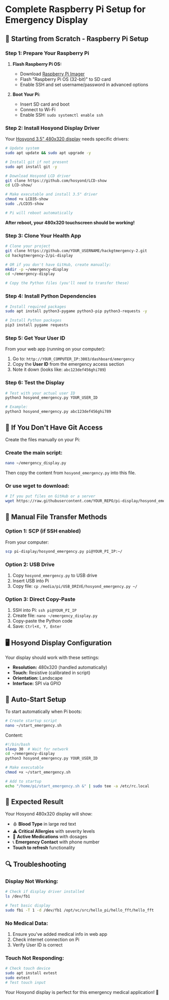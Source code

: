 # Complete Raspberry Pi Setup for Emergency Display

## 🥧 **Starting from Scratch - Raspberry Pi Setup**

### **Step 1: Prepare Your Raspberry Pi**

1. **Flash Raspberry Pi OS:**
   - Download [Raspberry Pi Imager](https://www.raspberrypi.org/software/)
   - Flash "Raspberry Pi OS (32-bit)" to SD card
   - Enable SSH and set username/password in advanced options

2. **Boot Your Pi:**
   - Insert SD card and boot
   - Connect to Wi-Fi
   - Enable SSH: `sudo systemctl enable ssh`

### **Step 2: Install Hosyond Display Driver**

Your [Hosyond 3.5" 480x320 display](https://www.amazon.com/Hosyond-480x320-Screen-Display-Raspberry/dp/B0BJDTL9J3) needs specific drivers:

```bash
# Update system
sudo apt update && sudo apt upgrade -y

# Install git if not present
sudo apt install git -y

# Download Hosyond LCD driver
git clone https://github.com/hosyond/LCD-show
cd LCD-show/

# Make executable and install 3.5" driver
chmod +x LCD35-show
sudo ./LCD35-show

# Pi will reboot automatically
```

**After reboot, your 480x320 touchscreen should be working!**

### **Step 3: Clone Your Health App**

```bash
# Clone your project
git clone https://github.com/YOUR_USERNAME/hackgtmergency-2.git
cd hackgtmergency-2/pi-display

# OR if you don't have GitHub, create manually:
mkdir -p ~/emergency-display
cd ~/emergency-display

# Copy the Python files (you'll need to transfer these)
```

### **Step 4: Install Python Dependencies**

```bash
# Install required packages
sudo apt install python3-pygame python3-pip python3-requests -y

# Install Python packages
pip3 install pygame requests
```

### **Step 5: Get Your User ID**

From your web app (running on your computer):

1. Go to: `http://YOUR_COMPUTER_IP:3003/dashboard/emergency`
2. Copy the **User ID** from the emergency access section
3. Note it down (looks like: `abc123def456ghi789`)

### **Step 6: Test the Display**

```bash
# Test with your actual user ID
python3 hosyond_emergency.py YOUR_USER_ID

# Example:
python3 hosyond_emergency.py abc123def456ghi789
```

## 📂 **If You Don't Have Git Access**

Create the files manually on your Pi:

### **Create the main script:**
```bash
nano ~/emergency_display.py
```

Then copy the content from `hosyond_emergency.py` into this file.

### **Or use wget to download:**
```bash
# If you put files on GitHub or a server
wget https://raw.githubusercontent.com/YOUR_REPO/pi-display/hosyond_emergency.py
```

## 🔧 **Manual File Transfer Methods**

### **Option 1: SCP (if SSH enabled)**
From your computer:
```bash
scp pi-display/hosyond_emergency.py pi@YOUR_PI_IP:~/
```

### **Option 2: USB Drive**
1. Copy `hosyond_emergency.py` to USB drive
2. Insert USB into Pi
3. Copy file: `cp /media/pi/USB_DRIVE/hosyond_emergency.py ~/`

### **Option 3: Direct Copy-Paste**
1. SSH into Pi: `ssh pi@YOUR_PI_IP`
2. Create file: `nano ~/emergency_display.py`
3. Copy-paste the Python code
4. Save: `Ctrl+X, Y, Enter`

## 🖥️ **Hosyond Display Configuration**

Your display should work with these settings:
- **Resolution:** 480x320 (handled automatically)
- **Touch:** Resistive (calibrated in script)
- **Orientation:** Landscape
- **Interface:** SPI via GPIO

## 🚀 **Auto-Start Setup**

To start automatically when Pi boots:

```bash
# Create startup script
nano ~/start_emergency.sh
```

Content:
```bash
#!/bin/bash
sleep 30  # Wait for network
cd ~/emergency-display
python3 hosyond_emergency.py YOUR_USER_ID
```

```bash
# Make executable
chmod +x ~/start_emergency.sh

# Add to startup
echo "/home/pi/start_emergency.sh &" | sudo tee -a /etc/rc.local
```

## 🎯 **Expected Result**

Your Hosyond 480x320 display will show:
- 🩸 **Blood Type** in large red text
- ⚠️ **Critical Allergies** with severity levels
- 💊 **Active Medications** with dosages
- 📞 **Emergency Contact** with phone number
- **Touch to refresh** functionality

## 🔍 **Troubleshooting**

### **Display Not Working:**
```bash
# Check if display driver installed
ls /dev/fb1

# Test basic display
sudo fbi -T 1 -d /dev/fb1 /opt/vc/src/hello_pi/hello_fft/hello_fft
```

### **No Medical Data:**
1. Ensure you've added medical info in web app
2. Check internet connection on Pi
3. Verify User ID is correct

### **Touch Not Responding:**
```bash
# Check touch device
sudo apt install evtest
sudo evtest
# Test touch input
```

Your Hosyond display is perfect for this emergency medical application! 🏥
